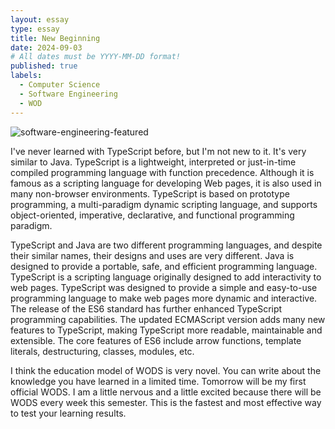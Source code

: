 ```yaml
---
layout: essay
type: essay
title: New Beginning 
date: 2024-09-03
# All dates must be YYYY-MM-DD format!
published: true
labels:
  - Computer Science
  - Software Engineering
  - WOD
---
```

![software-engineering-featured](https://github.com/jingyuh1/jingyuh1.github.io/assets/156954674/17ea2039-8f91-4a55-9868-b542cab78f57)


I've never learned with TypeScript before, but I'm not new to it. It's very similar to Java. TypeScript is a lightweight, interpreted or just-in-time compiled programming language with function precedence. Although it is famous as a scripting language for developing Web pages, it is also used in many non-browser environments. TypeScript is based on prototype programming, a multi-paradigm dynamic scripting language, and supports object-oriented, imperative, declarative, and functional programming paradigm.


TypeScript and Java are two different programming languages, and despite their similar names, their designs and uses are very different. Java is designed to provide a portable, safe, and efficient programming language. TypeScript is a scripting language originally designed to add interactivity to web pages. TypeScript was designed to provide a simple and easy-to-use programming language to make web pages more dynamic and interactive. The release of the ES6 standard has further enhanced TypeScript programming capabilities. The updated ECMAScript version adds many new features to TypeScript, making TypeScript more readable, maintainable and extensible. The core features of ES6 include arrow functions, template literals, destructuring, classes, modules, etc.


I think the education model of WODS is very novel. You can write about the knowledge you have learned in a limited time. Tomorrow will be my first official WODS. I am a little nervous and a little excited because there will be WODS every week this semester. This is the fastest and most effective way to test your learning results.
